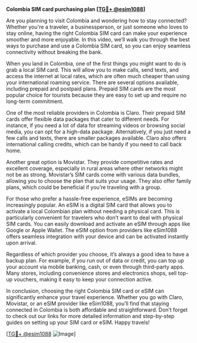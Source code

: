 **Colombia SIM card purchasing plan [[TG💪+ @esim1088](https://t.me/s/esim1088)]**

Are you planning to visit Colombia and wondering how to stay connected? Whether you're a traveler, a businessperson, or just someone who loves to stay online, having the right Colombia SIM card can make your experience smoother and more enjoyable. In this video, we’ll walk you through the best ways to purchase and use a Colombia SIM card, so you can enjoy seamless connectivity without breaking the bank.

When you land in Colombia, one of the first things you might want to do is grab a local SIM card. This will allow you to make calls, send texts, and access the internet at local rates, which are often much cheaper than using your international roaming service. There are several options available, including prepaid and postpaid plans. Prepaid SIM cards are the most popular choice for tourists because they are easy to set up and require no long-term commitment.

One of the most reliable providers in Colombia is Claro. Their prepaid SIM cards offer flexible data packages that cater to different needs. For instance, if you need a lot of data for streaming videos or browsing social media, you can opt for a high-data package. Alternatively, if you just need a few calls and texts, there are smaller packages available. Claro also offers international calling credits, which can be handy if you need to call back home.

Another great option is Movistar. They provide competitive rates and excellent coverage, especially in rural areas where other networks might not be as strong. Movistar’s SIM cards come with various data bundles, allowing you to choose the plan that suits your usage. They also offer family plans, which could be beneficial if you’re traveling with a group.

For those who prefer a hassle-free experience, eSIMs are becoming increasingly popular. An eSIM is a digital SIM card that allows you to activate a local Colombian plan without needing a physical card. This is particularly convenient for travelers who don’t want to deal with physical SIM cards. You can easily download and activate an eSIM through apps like Google or Apple Wallet. The eSIM option from providers like eSim1088 offers seamless integration with your device and can be activated instantly upon arrival.

Regardless of which provider you choose, it’s always a good idea to have a backup plan. For example, if you run out of data or credit, you can top up your account via mobile banking, cash, or even through third-party apps. Many stores, including convenience stores and electronics shops, sell top-up vouchers, making it easy to keep your connection active.

In conclusion, choosing the right Colombia SIM card or eSIM can significantly enhance your travel experience. Whether you go with Claro, Movistar, or an eSIM provider like eSim1088, you’ll find that staying connected in Colombia is both affordable and straightforward. Don’t forget to check out our links for more detailed information and step-by-step guides on setting up your SIM card or eSIM. Happy travels!

[[TG💪+ @esim1088](https://t.me/s/esim1088) ![Image](https://i.postimg.cc/Y0z9fWf4/image.png)]